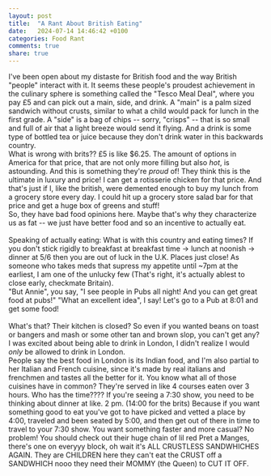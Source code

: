 ```yaml
---
layout: post
title:  "A Rant About British Eating"
date:   2024-07-14 14:46:42 +0100
categories: Food Rant
comments: true
share: true
---
```


I've been open about my distaste for British food and the way British "people" interact with it. It seems these people's proudest achievement in the culinary sphere is something called the "Tesco Meal Deal", where you pay £5 and can pick out a main, side, and drink. A "main" is a palm sized sandwich without crusts, similar to what a child would pack for lunch in the first grade. A "side" is a bag of chips -- sorry, "crisps" -- that is so small and full of air that a light breeze would send it flying. And a drink is some type of bottled tea or juice because they don't drink water in this backwards country.<br />
What is wrong with brits?? £5 is like $6.25. The amount of options in America for that price, that are not only more filling but also *hot*, is astounding. And this is something they're *proud* of! They think this is the ultimate in luxury and price! I can get a rotisserie chicken for that price. And that's just if I, like the british, were demented enough to buy my lunch from a grocery store every day. I could hit up a grocery store salad bar for that price and get a huge box of greens and stuff!<br />
So, they have bad food opinions here. Maybe that's why they characterize us as fat -- we just have better food and so an incentive to actually eat.<br /><br />
Speaking of actually eating: What is with this country and eating times? If you don't stick rigidly to breakfast at breakfast time -> lunch at noonish -> dinner at 5/6 then you are out of luck in the U.K. Places just close! As someone who takes meds that supress my appetite until ~7pm at the earliest, I am one of the unlucky few (That's right, it's actually ablest to close early, checkmate Britain). <br />
"But Annie", you say, "I see people in Pubs all night! And you can get great food at pubs!" "What an excellent idea", I say! Let's go to a Pub at 8:01 and get some food!<br /><br />
What's that? Their kitchen is closed? So even if you wanted beans on toast or bangers and mash or some other tan and brown slop, you can't get any? I was excited about being able to drink in London, I didn't realize I would *only* be allowed to drink in London. <br />
People say the best food in London is its Indian food, and I'm also partial to her Italian and French cuisine, since it's made by real italians and frenchmen and tastes all the better for it. You know what all of those cuisines have in common? They're served in like 4 courses eaten over 3 hours. Who has the time???? If you're seeing a 7:30 show, you need to be thinking about dinner at like. 2 pm. (14:00 for the brits) Because if you want something good to eat you've got to have picked and vetted a place by 4:00, traveled and been seated by 5:00, and then get out of there in time to travel to your 7:30 show. You want something faster and more casual? No problem! You should check out their huge chain of lil red Pret a Manges, there's one on everyyy block, oh wait it's ALL CRUSTLESS SANDWHICHES AGAIN. They are CHILDREN here they can't eat the CRUST off a SANDWHICH nooo they need their MOMMY (the Queen) to CUT IT OFF. 